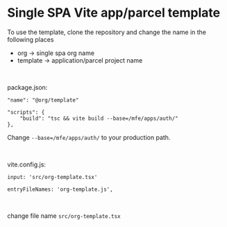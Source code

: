 # Single SPA Vite app/parcel template

To use the template, clone the repository and change the name in the following places

- org -> single spa org name
- template -> application/parcel project name

&nbsp;

package.json:
```
"name": "@org/template"

"scripts": {
    "build": "tsc && vite build --base=/mfe/apps/auth/"
},
```
Change `--base=/mfe/apps/auth/` to your production path.

&nbsp;

vite.config.js:
```
input: 'src/org-template.tsx'

entryFileNames: 'org-template.js',
```

&nbsp;

change file name `src/org-template.tsx`